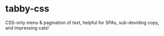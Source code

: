 tabby-css
=========

CSS-only menu &amp; pagination of text, helpful for SPAs, sub-deviding copy, and impressing cats!
